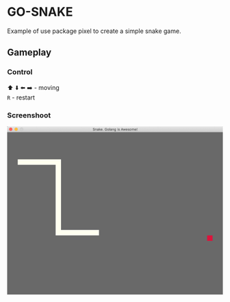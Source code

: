 # GO-SNAKE
Example of use package pixel to create a simple snake game.
## Gameplay
### Control
:arrow_up: :arrow_down: :arrow_left: :arrow_right: - moving  
`R` - restart
### Screenshoot
![Game window screnshoot](screnshoot.png)